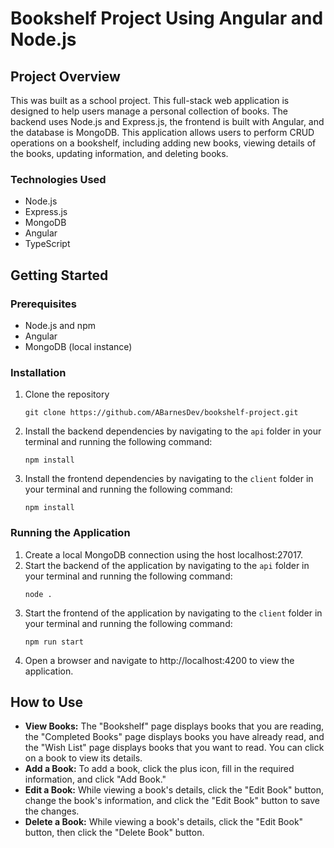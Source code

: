 # Bookshelf Project Using Angular and Node.js


## Project Overview
This was built as a school project. This full-stack web application is designed to help users manage a personal collection of books. The backend uses Node.js and Express.js, the frontend is built with Angular, and the database is MongoDB. This application allows users to perform CRUD operations on a bookshelf, including adding new books, viewing details of the books, updating information, and deleting books.

### Technologies Used
* Node.js
* Express.js
* MongoDB
* Angular
* TypeScript 

## Getting Started

### Prerequisites
* Node.js and npm
* Angular
* MongoDB (local instance)

### Installation
1. Clone the repository
    ```shell
    git clone https://github.com/ABarnesDev/bookshelf-project.git
    ```
2. Install the backend dependencies by navigating to the `api` folder in your terminal and running the following command:
    ```shell
    npm install
    ```
3. Install the frontend dependencies by navigating to the `client` folder in your terminal and running the following command:
   ```shell
   npm install
   ```

### Running the Application
1. Create a local MongoDB connection using the host localhost:27017.
2. Start the backend of the application by navigating to the `api` folder in your terminal and running the following command:
   ```shell
   node .
   ```
3. Start the frontend of the application by navigating to the `client` folder in your terminal and running the following command:
   ```shell
   npm run start
   ```
4. Open a browser and navigate to http://localhost:4200 to view the application.

## How to Use
* **View Books:** The "Bookshelf" page displays books that you are reading, the "Completed Books" page displays books you have already read, and the "Wish List" page displays books that you want to read. You can click on a book to view its details.
* **Add a Book:** To add a book, click the plus icon, fill in the required information, and click "Add Book."
* **Edit a Book:** While viewing a book's details, click the "Edit Book" button, change the book's information, and click the "Edit Book" button to save the changes.
* **Delete a Book:** While viewing a book's details, click the "Edit Book" button, then click the "Delete Book" button.